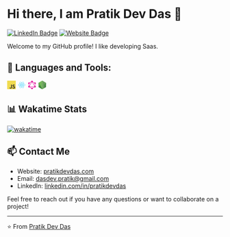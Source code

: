 # Hi there, I am Pratik Dev Das 👋

[![LinkedIn Badge](https://img.shields.io/badge/LinkedIn-Connect-blue)](https://www.linkedin.com/in/pratikdevdas/)
[![Website Badge](https://img.shields.io/badge/Website-Visit-blue)](http://www.pratikdevdas.com)

Welcome to my GitHub profile! I like developing Saas.

## 🚀 Languages and Tools:

<p>
  <img height="20" src="https://raw.githubusercontent.com/github/explore/80688e429a7d4ef2fca1e82350fe8e3517d3494d/topics/javascript/javascript.png">
  <img height="20" src="https://raw.githubusercontent.com/github/explore/80688e429a7d4ef2fca1e82350fe8e3517d3494d/topics/react/react.png">
  <img height="20" src="https://raw.githubusercontent.com/github/explore/5c058a388828bb5fde0bcafd4bc867b5bb3f26f3/topics/graphql/graphql.png">
  <img height="20" src="https://raw.githubusercontent.com/github/explore/80688e429a7d4ef2fca1e82350fe8e3517d3494d/topics/nodejs/nodejs.png">
</p>


## 📊 Wakatime Stats
[![wakatime](https://wakatime.com/badge/user/52d1c647-d52a-4125-88c1-403caaa2c2e8.svg)](https://wakatime.com/@52d1c647-d52a-4125-88c1-403caaa2c2e8)

## 📫 Contact Me
- Website: [pratikdevdas.com](http://www.pratikdevdas.com)
- Email: [dasdev.pratik@gmail.com](mailto:dasdev.pratik@gmail.com)
- LinkedIn: [linkedin.com/in/pratikdevdas](https://www.linkedin.com/in/pratikdevdas/)

Feel free to reach out if you have any questions or want to collaborate on a project!

---

⭐️ From [Pratik Dev Das](http://www.pratikdevdas.com)
